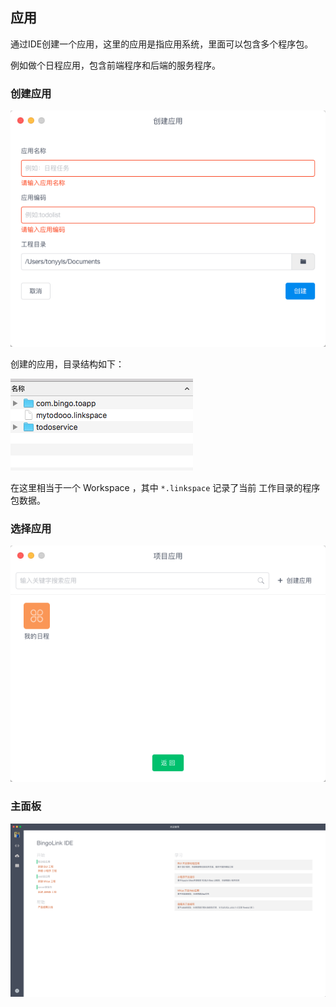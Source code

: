 ## 应用

通过IDE创建一个应用，这里的应用是指应用系统，里面可以包含多个程序包。

例如做个日程应用，包含前端程序和后端的服务程序。


### 创建应用

![](assets/06_createapp.png)

创建的应用，目录结构如下：

![](assets/07_linkspace.png)

在这里相当于一个 Workspace ，其中 `*.linkspace` 记录了当前 工作目录的程序包数据。


### 选择应用

![](assets/08_selectapp.png)


### 主面板

![](assets/09_dashboard.png)
